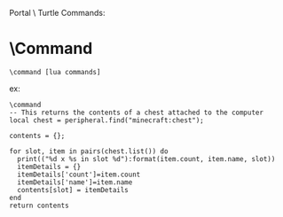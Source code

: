 Portal \ Turtle Commands:

# \Command
`\command [lua commands]`

ex:

```
\command 
-- This returns the contents of a chest attached to the computer
local chest = peripheral.find("minecraft:chest"); 

contents = {}; 

for slot, item in pairs(chest.list()) do
  print(("%d x %s in slot %d"):format(item.count, item.name, slot)) 
  itemDetails = {}
  itemDetails['count']=item.count
  itemDetails['name']=item.name
  contents[slot] = itemDetails
end 
return contents 
```